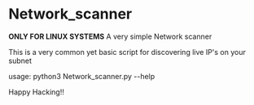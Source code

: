# Network_scanner
**ONLY FOR LINUX SYSTEMS**
A very simple Network scanner 

This is a very common yet basic script for discovering live IP's on your subnet

usage: python3 Network_scanner.py --help

Happy Hacking!!
